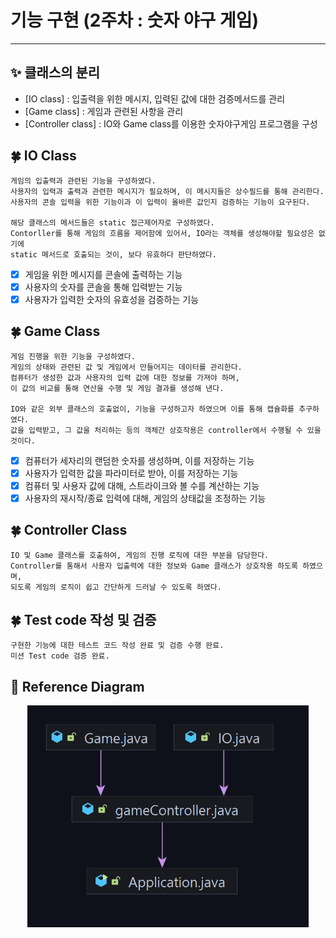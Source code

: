 기능 구현 (2주차 : 숫자 야구 게임)
===
---
## ✨ 클래스의 분리
- [IO class] : 입출력을 위한 메시지, 입력된 값에 대한 검증메서드를 관리
- [Game class] : 게임과 관련된 사항을 관리
- [Controller class] : IO와 Game class를 이용한 숫자야구게임 프로그램을 구성


## 🍀 IO Class
```
게임의 입출력과 관련된 기능을 구성하였다. 
사용자의 입력과 출력과 관련한 메시지가 필요하며, 이 메시지들은 상수필드를 통해 관리한다.
사용자의 콘솔 입력을 위한 기능이과 이 입력이 올바른 값인지 검증하는 기능이 요구된다.

해당 클래스의 메서드들은 static 접근제어자로 구성하였다. 
Contorller를 통해 게임의 흐름을 제어함에 있어서, IO라는 객체를 생성해야할 필요성은 없기에
static 메서드로 호출되는 것이, 보다 유효하다 판단하였다.
```
 - [x] 게임을 위한 메시지를 콘솔에 출력하는 기능
 - [x] 사용자의 숫자를 콘솔을 통해 입력받는 기능
 - [x] 사용자가 입력한 숫자의 유효성을 검증하는 기능

## 🍀 Game Class
```
게임 진행을 위한 기능을 구성하였다.
게임의 상태와 관련된 값 및 게임에서 만들어지는 데이터를 관리한다.
컴퓨터가 생성한 값과 사용자의 입력 값에 대한 정보를 가져야 하며,
이 값의 비교를 통해 연산을 수행 및 게임 결과를 생성해 낸다.

IO와 같은 외부 클래스의 호출없이, 기능을 구성하고자 하였으며 이를 통해 캡슐화를 추구하였다.
값을 입력받고, 그 값을 처리하는 등의 객체간 상호작용은 controller에서 수행될 수 있을 것이다.
```
- [x] 컴퓨터가 세자리의 랜덤한 숫자를 생성하며, 이를 저장하는 기능
- [x] 사용자가 입력한 값을 파라미터로 받아, 이를 저장하는 기능
- [x] 컴퓨터 및 사용자 값에 대해, 스트라이크와 볼 수를 계산하는 기능
- [x] 사용자의 재시작/종료 입력에 대해, 게임의 상태값을 조정하는 기능 

## 🍀 Controller Class
```
IO 및 Game 클래스를 호출하여, 게임의 진행 로직에 대한 부분을 담당한다.
Controller를 통해서 사용자 입출력에 대한 정보와 Game 클래스가 상호작용 하도록 하였으며,
되도록 게임의 로직이 쉽고 간단하게 드러날 수 있도록 하였다.
```

## 🍀 Test code 작성 및 검증
```
구현한 기능에 대한 테스트 코드 작성 완료 및 검증 수행 완료.
미션 Test code 검증 완료.
```


## 🐋 Reference Diagram
<p align="center"><img src="./baseball_diagram.png" width="450">